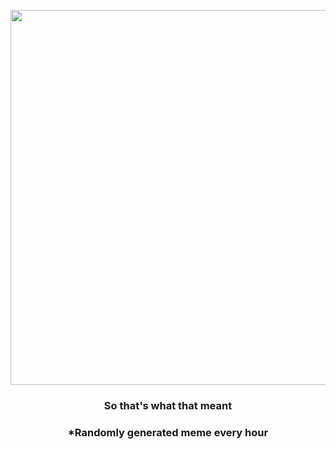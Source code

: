 <p align="center">
        <img src="https://i.redd.it/mhend00hyba91.jpg" width="600" height="600">
        </p>
        <h3 align="center">So that's what that meant</h3>
        <h3 align="center">*Randomly generated meme every hour</h3>
    